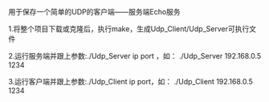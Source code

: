 用于保存一个简单的UDP的客户端——服务端Echo服务

1.将整个项目下载或克隆后，执行make，生成Udp_Client/Udp_Server可执行文件

2.运行服务端并跟上参数:./Udp_Server ip port ，如：
./Udp_Server 192.168.0.5 1234

3.运行客户端并跟上参数:./Udp_Client ip port，如：
./Udp_Client 192.168.0.5 1234
